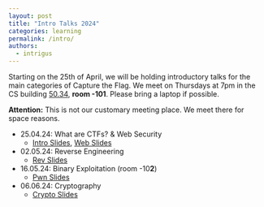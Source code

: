 ```yaml
---
layout: post
title: "Intro Talks 2024"
categories: learning
permalink: /intro/
authors:
  - intrigus
---
```


Starting on the 25th of April, we will be holding introductory talks for the main categories of Capture the Flag.
We meet on Thursdays at 7pm in the CS building [50.34](https://www.kit.edu/campusplan/), **room -101**. Please bring a laptop if possible.

**Attention:** This is not our customary meeting place. We meet there for space reasons.

 * 25.04.24: What are CTFs? & Web Security
    * [Intro Slides](/talks/2024-04-25-intro/slides.pdf), [Web Slides](/talks/2024-04-25-webintro/slides.pdf)
 * 02.05.24: Reverse Engineering
    * [Rev Slides](/talks/2024-05-02-revintro/slides.pdf)
 * 16.05.24: Binary Exploitation (room -10**2**)
    * [Pwn Slides](/talks/2024-05-16-pwnintro/slides.pdf)
 * 06.06.24: Cryptography
   * [Crypto Slides](/talks/2024-06-06-cryptointro/slides.pdf)
